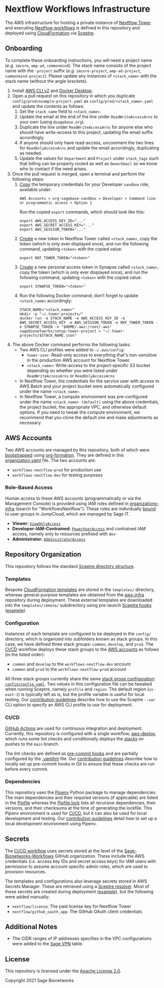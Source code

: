 # Nextflow Workflows Infrastructure

The AWS infrastructure for hosting a private instance of [Nextflow Tower](https://tower.nf/) and executing [Nextflow workflows](https://nextflow.io/) is defined in this repository and deployed using [CloudFormation](https://aws.amazon.com/cloudformation/) via [Sceptre](https://sceptre.cloudreach.com/).

## Onboarding

To complete these onboarding instructions, you will need a project name (_e.g._ `imcore`, `amp-ad`, `commonmind`). The stack name consists of the project name with the `-project` suffix (_e.g._ `imcore-project`, `amp-ad-project`, `commonmind-project`). Please update any instances of `<stack_name>` with the stack name (without the angle brackets).

1. Install [AWS CLI v2](https://docs.aws.amazon.com/cli/latest/userguide/install-cliv2.html) and [Docker Desktop](https://www.docker.com/products/docker-desktop).
2. Open a pull request on this repository in which you duplicate `config/prod/example-project.yaml` as `config/prod/<stack_name>.yaml` and update the contents as follows:
   1. Set the `stack_name` field to `<stack_name>`.
   2. Update the email at the end of the line under `ReadWriteAccessArns` to your own (using `@sagebase.org`).
   3. Duplicate the line under `ReadWriteAccessArns` for anyone else who should have write-access to this project, updating the email suffix accordingly.
   4. If anyone should only have read-access, uncomment the two lines for `ReadOnlyAccessArns` and update the email accordingly, duplicating as needed.
   5. Update the values for `Department` and `Project` under `stack_tags` such that billing can be properly routed as well as `OwnerEmail` so we know who to contact if the need arises.
3. Once the pull request is merged, open a terminal and perform the following steps:
   1. [Copy](https://d-906769aa66.awsapps.com/start#/) the temporary credentials for your Developer `sandbox` role, available under:
      ```
      AWS Accounts > org-sagebase-sandbox > Developer > Command line or programmatic access > Option 1
      ```
      Run the copied `export` commands, which should look like this:
      ```
      export AWS_ACCESS_KEY_ID="..."
      export AWS_SECRET_ACCESS_KEY="..."
      export AWS_SESSION_TOKEN="..."
      ```
      <!-- TODO: Insert GIF screencast -->
   2. [Create](https://tower.nf/tokens) a new token in Nextflow Tower called `<stack_name>`, copy the token (which is only ever displayed once), and run the following command, updating `<token>` with the copied value:
      <!-- TODO: Update link with our production instance of Tower -->
      ```
      export NXF_TOWER_TOKEN="<token>"
      ```
      <!-- TODO: Insert GIF screencast -->
   3. [Create](https://www.synapse.org/#!PersonalAccessTokens:) a new personal access token in Synapse called `<stack_name>`, copy the token (which is only ever displayed once), and run the following command, updating `<token>` with the copied value:
      ```
      export SYNAPSE_TOKEN="<token>"
      ```
      <!-- TODO: Insert GIF screencast -->
   4. Run the following Docker command; don't forget to update `<stack_name>` accordingly:
      ```
      STACK_NAME="<stack_name>"
      mkdir -p "~/.tower-projects/"
      docker run -e STACK_NAME -e AWS_ACCESS_KEY_ID -e AWS_SECRET_ACCESS_KEY -e AWS_SESSION_TOKEN -e NXF_TOWER_TOKEN -e SYNAPSE_TOKEN -v "$HOME/.aws:/root/.aws" sagebionetworks/setup-tower-project > "~/.tower-projects/$STACK_NAME.json"
      ```
4. The above Docker command performs the following tasks:
   - Two AWS CLI profiles were added to `~/.aws/config`:
     - `tower-user`: Read-only access to everything that's non-sensitive in the production AWS account for Nextflow Tower.
     - `<stack_name>`: Write-access to the project-specific S3 bucket depending on whether you were listed under `ReadWriteAccessArns` or `ReadOnlyAccessArns`
   - In Nextflow Tower, the credentials for the service user with access to AWS Batch and your project bucket were automatically configured under the name `<stack_name>`.
   - In Nextflow Tower, a compute environment was pre-configured under the name `<stack_name> (default)` using the above credentials, the project bucket, the appropriate VPC, and otherwise default options. If you need to tweak the compute environment, we recommend that you clone the default one and make adjustments as necessary.

## AWS Accounts

Two AWS accounts are managed by this repository, both of which were [bootstrapped](https://sagebionetworks.jira.com/wiki/spaces/IT/pages/2058878986/Bootstrapping+AWS+Project+Accounts) using [org-formation](https://github.com/org-formation/org-formation-cli). They are defined in this [organization.yaml](https://github.com/Sage-Bionetworks-IT/organizations-infra/blob/master/org-formation/organization.yaml) file. The two accounts are:

- `workflows-nextflow-prod` for production use
- `workflows-nextflow-dev` for testing purposes

### Role-Based Access

Human access to these AWS accounts (programmatically or via the Management Console) is provided using IAM roles defined in [organizations-infra](https://github.com/Sage-Bionetworks-IT/organizations-infra/blob/master/org-formation/700-aws-sso/_tasks.yaml) (search for "WorkflowsNextflow"). These roles are individually [bound](https://github.com/Sage-Bionetworks-IT/organizations-infra/blob/master/org-formation/700-aws-sso/README.md) to user groups in JumpCloud, which are managed by Sage IT.

- **Viewer:** [`ViewOnlyAccess`](https://docs.aws.amazon.com/IAM/latest/UserGuide/access_policies_job-functions.html#jf_view-only-user)
- **Developer-IAM-Contrained:** [`PowerUserAccess`](https://docs.aws.amazon.com/IAM/latest/UserGuide/access_policies_job-functions.html#jf_developer-power-user) and contrained IAM access, namely only to resources prefixed with `dev-`
- **Administrator:** [`AdministratorAccess`](https://docs.aws.amazon.com/IAM/latest/UserGuide/access_policies_job-functions.html#jf_administrator)

## Repository Organization

This repository follows the standard [Sceptre directory structure](https://sceptre.cloudreach.com/2.6.3/docs/get_started.html#directory-structure).

### Templates

Bespoke [CloudFormation templates](https://docs.aws.amazon.com/AWSCloudFormation/latest/UserGuide/template-guide.html) are stored in the `templates/` directory, whereas general-purpose templates are obtained from the [aws-infra](https://github.com/Sage-Bionetworks/aws-infra/tree/master/templates) repository during deployment. These external templates are downloaded into the `templates/remote/` subdirectory using pre-launch [Sceptre hooks](https://sceptre.cloudreach.com/2.6.3/docs/hooks.html) ([example](https://github.com/Sage-Bionetworks-Workflows/aws-workflows-nextflow-infra/blob/db37741e53fa5276b33b24d1af247d8d29bc0e56/config/prod/nextflow-vpc.yaml#L6-L8)).

### Configuration

Instances of each template are configured to be deployed in the `config/` directory, which is organized into subfolders known as stack groups. In this case, we have defined three stack groups: `common`, `develop`, and `prod`. The [CI/CD](#cicd) workflow deploys these stack groups to the [AWS accounts](#aws-accounts) as follows (in the listed order):

- `common` and `develop` to the `workflows-nextflow-dev` account
- `common` and `prod` to the `workflows-nextflow-prod` account

All three stack groups currently share the same [stack group configuration](https://sceptre.cloudreach.com/2.6.3/docs/stack_group_config.html): [`config/config.yaml`](config/config.yaml). Two values in this configuration file can be tweaked when running Sceptre, namely `profile` and `region`. The default region (`us-east-1`) is typically left as is, but the profile variable is useful for local testing. Our [contribution guidelines](CONTRIBUTING.md) describe how to use the Sceptre `--var` CLI option to specify an AWS CLI profile to use for deployment.

### CI/CD

[GitHub Actions](https://github.com/features/actions) are used for continuous integration and deployment. Currently, this repository is configured with a single workflow, [aws-deploy](.github/workflows/aws-deploy.yaml), which runs some lint checks and conditionally deploys the [stacks](#configuration) on pushes to the `main` branch.

The lint checks are defined as [pre-commit hooks](.pre-commit-config.yaml) and are partially configured by the [.yamllint](.yamllint) file. Our [contribution guidelines](CONTRIBUTING.md) describe how to locally set up pre-commit hooks in Git to ensure that these checks are run before every commit.

### Dependencies

This repository uses the [Pipenv](https://pipenv.pypa.io/) Python package to manage dependencies. The main dependencies and their required versions (if applicable) are listed in the [Pipfile](Pipfile) whereas the [Pipfile.lock](Pipfile.lock) lists all recursive dependencies, their versions, and their checksums at the time of generating the lockfile. This Pipenv environment is used for [CI/CD](#cicd), but it can also be used for local development and testing. Our [contribution guidelines](CONTRIBUTING.md) detail how to set up a local development environment using Pipenv.

## Secrets

The [CI/CD workflow](#cicd) uses secrets stored at the level of the [Sage-Bionetworks-Workflows](https://github.com/Sage-Bionetworks-Workflows) GitHub organization. These include the AWS credentials (_i.e._ access key IDs and secret access keys) for IAM users with permission to assume account-specific admin roles, which are used to provision resources.

The templates and configurations also leverage secrets stored in AWS Secrets Manager. These are retrieved using a [Sceptre resolver](https://github.com/iAnomaly/sceptre-resolver-aws-secrets-manager). Most of these secrets are created during deployment ([example](https://github.com/Sage-Bionetworks-Workflows/aws-workflows-nextflow-infra/blob/db37741e53fa5276b33b24d1af247d8d29bc0e56/templates/nextflow-tower-secret.yaml#L14-L34)), but the following were added manually:

- `nextflow/license`: The paid license key for Nextflow Tower
- `nextflow/github_oauth_app`: The GitHub OAuth client credentials

## Additional Notes

- The CIDR ranges of IP addresses specifies in the VPC configurations were added to the [Sage VPN](https://sagebionetworks.jira.com/wiki/spaces/IT/pages/352976898/Sage+VPN) table.

## License

This repository is licensed under the [Apache License 2.0](LICENSE).

Copyright 2021 Sage Bionetworks
